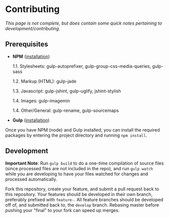 # Contributing
_This page is not complete, but does contain some quick notes pertaining to  development/contributing._

## Prerequisites
- **NPM** ([installation](https://docs.npmjs.com/getting-started/installing-node))  

   1.1. Stylesheets: gulp-autoprefixer, gulp-group-css-media-queries, gulp-sass

   1.2. Markup (HTML): gulp-jade  

   1.3. Javascript: gulp-jshint, gulp-uglify, jshint-stylish

   1.4. Images: gulp-imagemin

   1.4. Other/General: gulp-rename, gulp-sourcemaps

- **Gulp** ([installation](http://gulpjs.com))

Once you have NPM (node) and Gulp installed, you can install the required packages by entering the project directory and running `npm install`.

## Development
**Important Note**: Run `gulp build` to do a one-time compilation of source files (since processed files are not included in the repo), and run `gulp watch` while you are developing to have your files watched for changes and processed automatically.

Fork this repository, create your feature, and submit a pull request back to this repository. Your features should be developed in their own branch, preferably prefixed with `feature-`. All feature branches should be developed off of, and submitted back to, the `develop` branch. Rebasing master before pushing your "final" to your fork can speed up merges.
